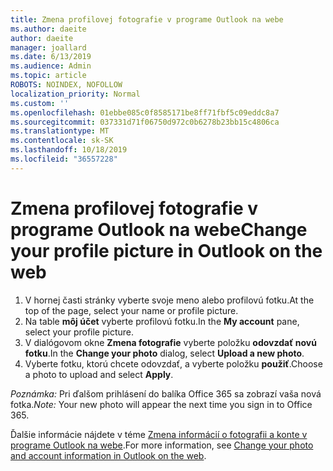 ```yaml
---
title: Zmena profilovej fotografie v programe Outlook na webe
ms.author: daeite
author: daeite
manager: joallard
ms.date: 6/13/2019
ms.audience: Admin
ms.topic: article
ROBOTS: NOINDEX, NOFOLLOW
localization_priority: Normal
ms.custom: ''
ms.openlocfilehash: 01ebbe085c0f8585171be8ff71fbf5c09eddc8a7
ms.sourcegitcommit: 037331d71f06750d972c0b6278b23bb15c4806ca
ms.translationtype: MT
ms.contentlocale: sk-SK
ms.lasthandoff: 10/18/2019
ms.locfileid: "36557228"
---
```

# <a name="change-your-profile-picture-in-outlook-on-the-web"></a><span data-ttu-id="60caf-102">Zmena profilovej fotografie v programe Outlook na webe</span><span class="sxs-lookup"><span data-stu-id="60caf-102">Change your profile picture in Outlook on the web</span></span>

1. <span data-ttu-id="60caf-103">V hornej časti stránky vyberte svoje meno alebo profilovú fotku.</span><span class="sxs-lookup"><span data-stu-id="60caf-103">At the top of the page, select your name or profile picture.</span></span>
1. <span data-ttu-id="60caf-104">Na table **môj účet** vyberte profilovú fotku.</span><span class="sxs-lookup"><span data-stu-id="60caf-104">In the **My account** pane, select your profile picture.</span></span>
1. <span data-ttu-id="60caf-105">V dialógovom okne **Zmena fotografie** vyberte položku **odovzdať novú fotku**.</span><span class="sxs-lookup"><span data-stu-id="60caf-105">In the **Change your photo** dialog, select **Upload a new photo**.</span></span>
1. <span data-ttu-id="60caf-106">Vyberte fotku, ktorú chcete odovzdať, a vyberte položku **použiť**.</span><span class="sxs-lookup"><span data-stu-id="60caf-106">Choose a photo to upload and select **Apply**.</span></span>

<span data-ttu-id="60caf-107">*Poznámka:* Pri ďalšom prihlásení do balíka Office 365 sa zobrazí vaša nová fotka.</span><span class="sxs-lookup"><span data-stu-id="60caf-107">*Note:* Your new photo will appear the next time you sign in to Office 365.</span></span>

<span data-ttu-id="60caf-108">Ďalšie informácie nájdete v téme [Zmena informácií o fotografii a konte v programe Outlook na webe](https://support.office.com/article/b2dbb289-851d-4bed-93c3-3e136f5659ec).</span><span class="sxs-lookup"><span data-stu-id="60caf-108">For more information, see [Change your photo and account information in Outlook on the web](https://support.office.com/article/b2dbb289-851d-4bed-93c3-3e136f5659ec).</span></span>
